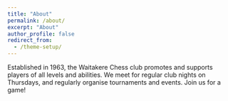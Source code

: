 ```yaml
---
title: "About"
permalink: /about/
excerpt: "About"
author_profile: false
redirect_from:
  - /theme-setup/
---
```


Established in 1963, the Waitakere Chess club promotes and supports players of all levels and abilities. We meet for regular club nights on Thursdays, and regularly organise tournaments and events. Join us for a game!
